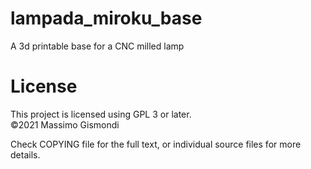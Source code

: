 # lampada_miroku_base
A 3d printable base for a CNC milled lamp

# License
This project is licensed using GPL 3 or later.  
©2021 Massimo Gismondi

Check COPYING file for the full text, or individual source files for more details.
